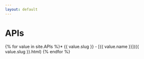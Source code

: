 ```yaml
---
layout: default
---
```

# APIs

{% for value in site.APIs %}* {{ value.slug }} - [{{ value.name }}]({{ value.slug }}.html)
{% endfor %}
